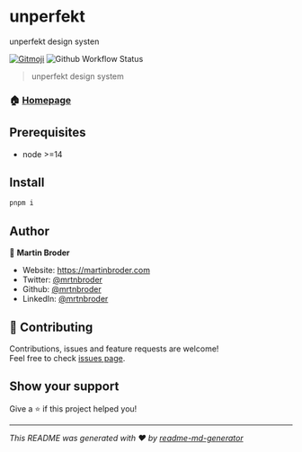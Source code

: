 # unperfekt

unperfekt design systen

[![Gitmoji][gitmoji]][gitmoji-url]
![Github Workflow Status][github-workflow-status]

[gitmoji]: https://img.shields.io/badge/gitmoji-%20😜%20😍-FFDD67.svg
[gitmoji-url]: https://gitmoji.carloscuesta.me/
[github-workflow-status]: https://img.shields.io/github/workflow/status/unperfekt/unperfekt/Release?style=flat-square


> unperfekt design system

### 🏠 [Homepage](https://github.com/unperfekt/unperfekt#readme)

## Prerequisites

- node >=14

## Install

```sh
pnpm i
```

## Author

👤 **Martin Broder**

- Website: https://martinbroder.com
- Twitter: [@mrtnbroder](https://twitter.com/mrtnbroder)
- Github: [@mrtnbroder](https://github.com/mrtnbroder)
- LinkedIn: [@mrtnbroder](https://linkedin.com/in/mrtnbroder)

## 🤝 Contributing

Contributions, issues and feature requests are welcome!<br />Feel free to check [issues page](https://github.com/unperfekt/unperfekt/issues).

## Show your support

Give a ⭐️ if this project helped you!

---

_This README was generated with ❤️ by [readme-md-generator](https://github.com/kefranabg/readme-md-generator)_
